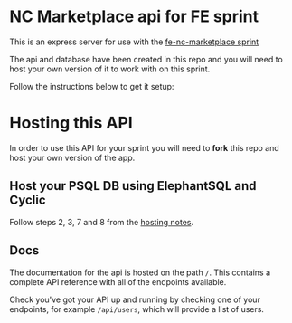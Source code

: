 # NC Marketplace api for FE sprint

This is an express server for use with the [fe-nc-marketplace sprint](https://github.com/northcoders/fe-nc-marketplace)

The api and database have been created in this repo and you will need to host your own version of it to work with on this sprint.

Follow the instructions below to get it setup:

# Hosting this API

In order to use this API for your sprint you will need to **fork** this repo and host your own version of the app.

## Host your PSQL DB using ElephantSQL and Cyclic

Follow steps 2, 3, 7 and 8 from the [hosting notes](https://notes.northcoders.com/courses/js-back-end/api-hosting).

## Docs

The documentation for the api is hosted on the path `/`. This contains a complete API reference with all of the endpoints available.

Check you've got your API up and running by checking one of your endpoints, for example `/api/users`, which will provide a list of users.
